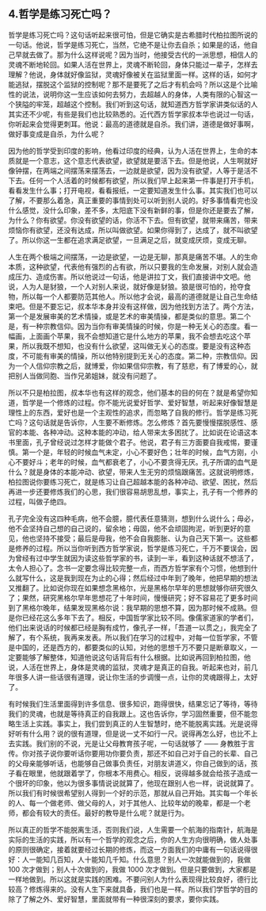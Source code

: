 ## 4.哲学是练习死亡吗？
哲学是练习死亡吗？这句话听起来很可怕，但是它确实是古希腊时代柏拉图所说的一句话。他说，哲学是练习死亡，当然，它绝不是让你去自杀；如果是的话，他自己早就去做了。那为什么这样说呢？因为当时，他接受古代的一派思想，相信人的灵魂不断地轮回。如果人活在世界上，灵魂不断轮回，身体只能过一辈子，怎样去理解？他说，身体就好像监狱，灵魂好像被关在监狱里面一样。这样的话，如何才能逃狱，摆脱这个监狱的控制呢？那不是要死了之后才有机会吗？所以这是个比喻性的说法，说明你这一生应该如何去努力，去超越人的身体，人类有限的心智这一个狭隘的牢笼，超越这个控制。我们听到这句话，就知道西方哲学家讲类似话的人其实还不少呢，有些是我们也比较熟悉的。近代西方哲学家叔本华也说过一句话，你听起来会觉得更刺耳。他说：最高的道德就是自杀。我们讲，道德是做好事啊，做好事变成是自杀，为什么呢？


因为他的哲学受到印度的影响，他看过印度的经典，认为人活在世界上，生命的本质就是一个意志，这个意志代表欲望，欲望就是要活下去。但是他说，人生啊就好像钟摆，在两端之间摆荡来摆荡去，一边就是欲望，因为没有欲望，人等于是活不下去。任何一个人活着的时候都有欲望，所以我们早上起来第一件事是打开手机，看看发生什么事；打开电视，看看报纸，一定要知道发生什么事。其实我们也可以了解，不要那么着急，真正重要的事情到处可以听到别人说的。好多事情看完也没什么感觉，没什么印象，差不多，太阳底下没有新鲜的事，但是你还是要去了解，为什么？你有欲望。你没有欲望的话，你活不下去。但有欲望，就带来痛苦，带来烦恼你有欲望，还没有达成，所以叫做欲望。如果你得到了，达成了，就不叫欲望了。所以你这一生都在追求满足欲望，一旦满足之后，就变成厌烦，变成无聊。


人生在两个极端之间摆荡，一边是欲望，一边是无聊，那真是痛苦不堪。人的生命本质，这种欲望，代表他有强烈的占有欲，所以只要我的生命发展，对别人就会造成压力、造成伤害。所以他说过一句话，他是讲拉丁文，我们直接讲中文吧。他说，人为人是豺狼，一个人对别人来说，就好像是豺狼。狼是很可怕的，抢夺食物，所以每一个人都要防范其他人。所以他才会说，最高的道德就是让自己生命结束吧。但是不要忘记，叔本华本身并没有这样做，因为他找到方法了。两个方法，第一个是发展审美的艺术情操，或是艺术的审美情操，都是类似的意思。第二个是，有一种宗教信仰。因为当你有审美情操的时候，你是一种无关心的态度。看一幅画，上面画个苹果，我不会想知道它是什么地方的苹果，我不会想去吃这个苹果，所以我既不想知，也没有什么欲望，这叫做无关心的态度。要是没有这种态度，不可能有审美的情操，所以他特别提到无关心的态度。第二种，宗教信仰。因为一个人信仰宗教之后，就博爱，你如果信仰宗教，有了慈悲，有了博爱的心，就把别人当做同胞、当作兄弟姐妹，就没有问题了。


所以不只是柏拉图，叔本华也有这样的观念，他们基本的目的何在？就是希望你知道，哲学是一个修炼的过程。你不能光说爱好哲学、爱好智慧，听起来好像智慧是理性上的东西，爱好也是一个主观性的追求，而忽略了自我的修行。哲学是练习死亡吗？这句话就是告诉你，人生要不断修炼。怎么修炼？首先要慢慢摆脱感性、感官的本能、各种冲动。这种本能的冲动，给人带来太多困扰了。比如说在论语这本书里面，孔子曾经说过怎样才能做个君子。他说，君子有三方面要自我戒惕，要谨慎。第一个是，年轻的时候血气未定，小心不要好色；壮年的时候，血气方刚，小心不要好斗；老年的时候，血气都衰老了，小心不要贪得无厌。孔子所谓的血气是什么？就是身体的本能冲动、欲望，带来人生无穷的烦恼跟痛苦。这就说明修炼，柏拉图说你要练习死亡，就是练习让自己超越本能的各种冲动、欲望、困扰，然后再进一步还要修炼我们的心思，我们很容易胡思乱想，事实上，孔子有一个修养的过程，叫做子绝四。


孔子完全没有这四种毛病，他不会臆，臆代表任意猜测，想到什么说什么；毋必，他不会坚持自己想的自己说的，留余地；毋固，他不会顽固拘泥，听到更好的意见，他也坚持不接受；最后是毋我，他不会自我膨胀、认为自己天下第一。这些都是修养的过程。所以当你听到西方哲学家说，哲学是练习死亡，千万不要误会，因为曾经有过中学生就因为读这些哲学家的书，读到一半，看到这种话就不想活了，太令人担心了。念书一定要念得比较完整一点，而西方哲学家有个习惯，他想到什么就写什么，这是我到现在为止的心得；然后经过中年到了晚年，他把早期的想法又推翻了。比如说你现在如果想念黑格尔，光是黑格尔早年的思想就够你研究很久了；果然，研究黑格尔早年思想花了十年时间，慢慢研究；好不容易花了更多时间到了黑格尔晚年，结果发现黑格尔说：我早期的思想不算，因为那时候不成熟。但是你已经花这么多年下去了。相反，中国哲学家比较不同。像儒家道家的学者们，他们出来说话的时候都已经是胸有成竹，像孔子一样，「吾道一以贯之」，我完全了解了，有个系统，我再来发表。所以我们在学习的过程中，对每一位哲学家，不管是中国的，还是西方的，都要类似的认知，对他的思想千万不要只是断章取义，一定要能够了解整体，知道他说这句话背后有什么根据。比如说再回到柏拉图，他说，人活在世界上，身体是灵魂的监狱，灵魂才是真正的自我。听起来也对，前几年很多人讲一些话很有道理，说让你生活的步调慢一点，让你的灵魂跟得上，太好了。


有时候我们生活里面得到许多信息、很多知识，跑得很快，结果忘记了等待，等待我们的灵魂，也就是等待真正的自我跟上。这也告诉你，学习固然重要，但不能忽略生活上实践。事实上，我们尝到真正的人生智慧时，绝不能脱离实践。光是说得好听有什么用？说的很有道理，但是说一丈不如行一尺。说得再怎么好，也比不上去实践。我们别的不说，光是让父母教育孩子呢，一句话就够了 —— 身教胜于言传。你对孩子说你要听话你要用功你要负责，那还不如自己对于自己的长辈、自己的父母亲能够听话，也能够自己做事负责任，对朋友讲道义，你自己做到的话，孩子看在眼里，他就跟着学了，你根本不用费心。相反，说得越多就会给孩子造成一个很坏的印象，他以为很多事情说说就算了，他现在跟别人也一样，说说就算了。所以我们有时候很希望别人得到一个好的示范，那就从自己开始。其实每一个年长的人、每一个做老师、做父母的人，对于其他人、比较年幼的晚辈，都是一个老师，都会有较大的责任。最好的教导是什么呢？就是行为。


所以真正的哲学不能脱离生活，否则我们说，人生需要一个航海的指南针，航海是实际的生活的实践，所以有一个哲学的观念之后，你的人生方向很明确，做人处事的原则很确定，接着就要经过长期的修炼，而这一方面我们的中庸有一句话说得很好：人一能知几百知，人十能知几千知。什么意思？别人一次就能做到的，我做 100 次才做到；别人十次做到的，我做 1000 次才做到。但是只要做到，大家都是一样地做到。所以这就是实践的困难。不要问别人为什么表现得比较良好，德行比较高？修炼得来的。没有人生下来就具备，我们也是一样。所以我们学哲学的目的除了了解之外、爱好智慧，里面就带有一种很深刻的要求，要你实践。


